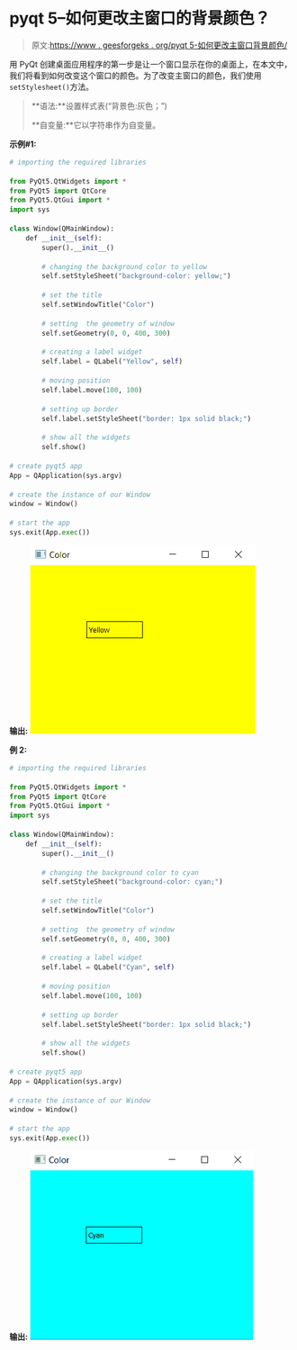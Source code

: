 # pyqt 5–如何更改主窗口的背景颜色？

> 原文:[https://www . geesforgeks . org/pyqt 5-如何更改主窗口背景颜色/](https://www.geeksforgeeks.org/pyqt5-how-to-change-background-color-of-main-window/)

用 PyQt 创建桌面应用程序的第一步是让一个窗口显示在你的桌面上，在本文中，我们将看到如何改变这个窗口的颜色。为了改变主窗口的颜色，我们使用`setStylesheet()`方法。

> **语法:**设置样式表(“背景色:灰色；”)
> 
> **自变量:**它以字符串作为自变量。

**示例#1:**

```py
# importing the required libraries

from PyQt5.QtWidgets import * 
from PyQt5 import QtCore
from PyQt5.QtGui import * 
import sys

class Window(QMainWindow):
    def __init__(self):
        super().__init__()

        # changing the background color to yellow
        self.setStyleSheet("background-color: yellow;")

        # set the title
        self.setWindowTitle("Color")

        # setting  the geometry of window
        self.setGeometry(0, 0, 400, 300)

        # creating a label widget
        self.label = QLabel("Yellow", self)

        # moving position
        self.label.move(100, 100)

        # setting up border
        self.label.setStyleSheet("border: 1px solid black;")

        # show all the widgets
        self.show()

# create pyqt5 app
App = QApplication(sys.argv)

# create the instance of our Window
window = Window()

# start the app
sys.exit(App.exec())
```

**输出:**
![](img/97a1f1c9d50bd95ac578538d4138e775.png)

**例 2:**

```py
# importing the required libraries

from PyQt5.QtWidgets import * 
from PyQt5 import QtCore
from PyQt5.QtGui import * 
import sys

class Window(QMainWindow):
    def __init__(self):
        super().__init__()

        # changing the background color to cyan
        self.setStyleSheet("background-color: cyan;")

        # set the title
        self.setWindowTitle("Color")

        # setting  the geometry of window
        self.setGeometry(0, 0, 400, 300)

        # creating a label widget
        self.label = QLabel("Cyan", self)

        # moving position
        self.label.move(100, 100)

        # setting up border
        self.label.setStyleSheet("border: 1px solid black;")

        # show all the widgets
        self.show()

# create pyqt5 app
App = QApplication(sys.argv)

# create the instance of our Window
window = Window()

# start the app
sys.exit(App.exec())
```

**输出:**
![](img/f0846f9d34eaab1608ef61d9a37a4ce4.png)